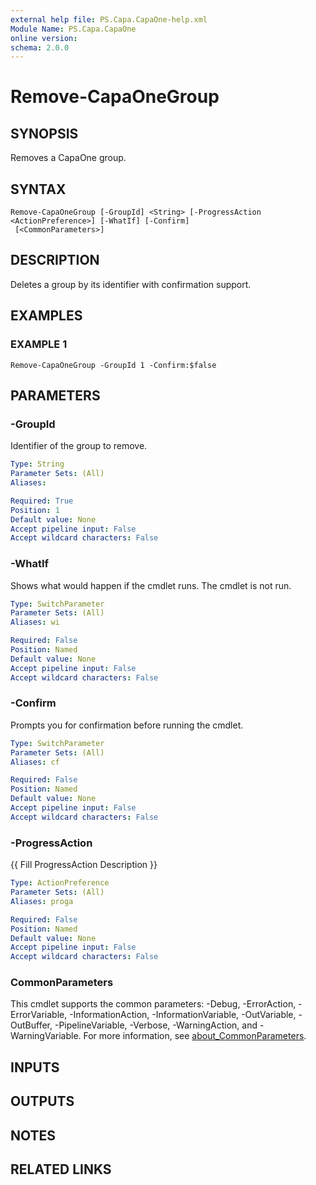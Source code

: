```yaml
---
external help file: PS.Capa.CapaOne-help.xml
Module Name: PS.Capa.CapaOne
online version:
schema: 2.0.0
---
```


# Remove-CapaOneGroup

## SYNOPSIS
Removes a CapaOne group.

## SYNTAX

```
Remove-CapaOneGroup [-GroupId] <String> [-ProgressAction <ActionPreference>] [-WhatIf] [-Confirm]
 [<CommonParameters>]
```

## DESCRIPTION
Deletes a group by its identifier with confirmation support.

## EXAMPLES

### EXAMPLE 1
```
Remove-CapaOneGroup -GroupId 1 -Confirm:$false
```

## PARAMETERS

### -GroupId
Identifier of the group to remove.

```yaml
Type: String
Parameter Sets: (All)
Aliases:

Required: True
Position: 1
Default value: None
Accept pipeline input: False
Accept wildcard characters: False
```

### -WhatIf
Shows what would happen if the cmdlet runs.
The cmdlet is not run.

```yaml
Type: SwitchParameter
Parameter Sets: (All)
Aliases: wi

Required: False
Position: Named
Default value: None
Accept pipeline input: False
Accept wildcard characters: False
```

### -Confirm
Prompts you for confirmation before running the cmdlet.

```yaml
Type: SwitchParameter
Parameter Sets: (All)
Aliases: cf

Required: False
Position: Named
Default value: None
Accept pipeline input: False
Accept wildcard characters: False
```

### -ProgressAction
{{ Fill ProgressAction Description }}

```yaml
Type: ActionPreference
Parameter Sets: (All)
Aliases: proga

Required: False
Position: Named
Default value: None
Accept pipeline input: False
Accept wildcard characters: False
```

### CommonParameters
This cmdlet supports the common parameters: -Debug, -ErrorAction, -ErrorVariable, -InformationAction, -InformationVariable, -OutVariable, -OutBuffer, -PipelineVariable, -Verbose, -WarningAction, and -WarningVariable. For more information, see [about_CommonParameters](http://go.microsoft.com/fwlink/?LinkID=113216).

## INPUTS

## OUTPUTS

## NOTES

## RELATED LINKS
